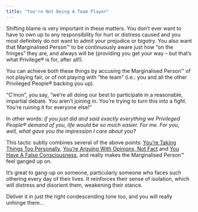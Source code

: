 ```yaml
---
title: "You're Not Being A Team Player"
---
```


Shifting blame is very important in these matters. You don’t ever want to have to own up to any responsibility for hurt or distress caused and you most definitely do not want to admit your prejudice or bigotry. You also want that Marginalised Person™ to be continuously aware just how “on the fringes” they are, and always will be (providing you get your way – but that’s what Privilege® is for, after all!).

You can achieve both these things by accusing the Marginalised Person™ of not playing fair, or of not playing with “the team” (i.e.: you and all the other Privileged People® backing you up).

“C’mon”, you say, “we’re all doing our best to participate in a reasonable, impartial debate. You aren’t joining in. You’re trying to turn this into a fight. You’re ruining it for everyone else!”

In other words: *if you just did and said exactly everything we Privileged People® demand of you, life would be so much easier. For me. For you, well,  what gave you the impression I care about you?*

This tactic subtly combines several of the above points: [You’re Taking Things Too Personally](#), [You’re Arguing With Opinions, Not Fact](#) and [You Have A False Consciousness](#), and really makes the Marginalised Person™ feel ganged up on.

It’s great to gang-up on someone, particularly someone who faces such othering every day of their lives. It reinforces their sense of isolation, which will distress and disorient them, weakening their stance.

Deliver it in just the right condescending tone too, and you will really unhinge them…
